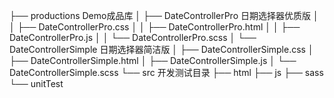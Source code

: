 ├── productions Demo成品库
│   ├── DateControllerPro 日期选择器优质版
│   │	  ├── DateControllerPro.css
│   │	  ├── DateControllerPro.html
│   │	  ├── DateControllerPro.js
│   │	  └── DateControllerPro.scss
│   └── DateControllerSimple 日期选择器简洁版
│	      ├── DateControllerSimple.css
│	      ├── DateControllerSimple.html
│	      ├── DateControllerSimple.js
│	      └── DateControllerSimple.scss
└── src 开发测试目录
	├── html
	├── js 
	├── sass
	└── unitTest
